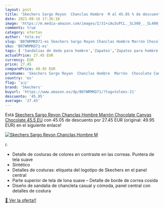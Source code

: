 ```yaml
---
layout: post
title: 'Skechers Sargo Reyon  Chanclas Hombre  M al 45.05 % de descuento'
date: 2021-08-16 17:36:18
image: 'https://m.media-amazon.com/images/I/31+iAu3uPCL._SL500_._SL400_.jpg'
comments: true
category: ofertas
author: 'tole.es'
slug: 'B07WRMKD71-es Skechers Sargo Reyon Chanclas Hombre Marrón Chocolate...'
sku: 'B07WRMKD71-es'
tags: [ 'Sandalias de dedo para hombre','Zapatos','Zapatos para hombre','Zapatos y complementos','chanclas','skechers', ]
actualPrice: 27.45 EUR
currency: EUR
price: 27.45
comparePrice: 49.95 EUR
prodname: 'Skechers Sargo Reyon  Chanclas Hombre  Marrón  Chocolate Canvas Chocolate   45.5 EU'
country: 'es'
flag: '🇪🇸'
brand: 'Skechers'
buyurl: 'https://www.amazon.es/dp/B07WRMKD71/?tag=tolees-21'
descuento: '45.05'
average: '27.45'
---
```


Está [Skechers Sargo Reyon  Chanclas Hombre  Marrón  Chocolate Canvas Chocolate   45.5 EU](https://www.amazon.es/dp/B07WRMKD71/?tag=tolees-21) con 45.05 de descuento por 27.45 EUR (original: 49.95 EUR) en el siguiente enlace!

[![Skechers Sargo Reyon  Chanclas Hombre  M](https://m.media-amazon.com/images/I/31+iAu3uPCL._SL500_._SL400_.jpg)](https://www.amazon.es/dp/B07WRMKD71/?tag=tolees-21)

ℹ️:

- Detalle de costuras de colores en contraste en las correas. Puntera de tela suave
- Sintético
- Detalles de costuras: etiqueta del logotipo de Skechers en el panel central
- Parte superior de tela de lona suave – Detalle de borde de correa cosida
- Diseño de sandalia de chancleta casual y cómoda, panel central con detalles de costura

[🛒 Ver la oferta!!](https://www.amazon.es/dp/B07WRMKD71/?tag=tolees-21)
